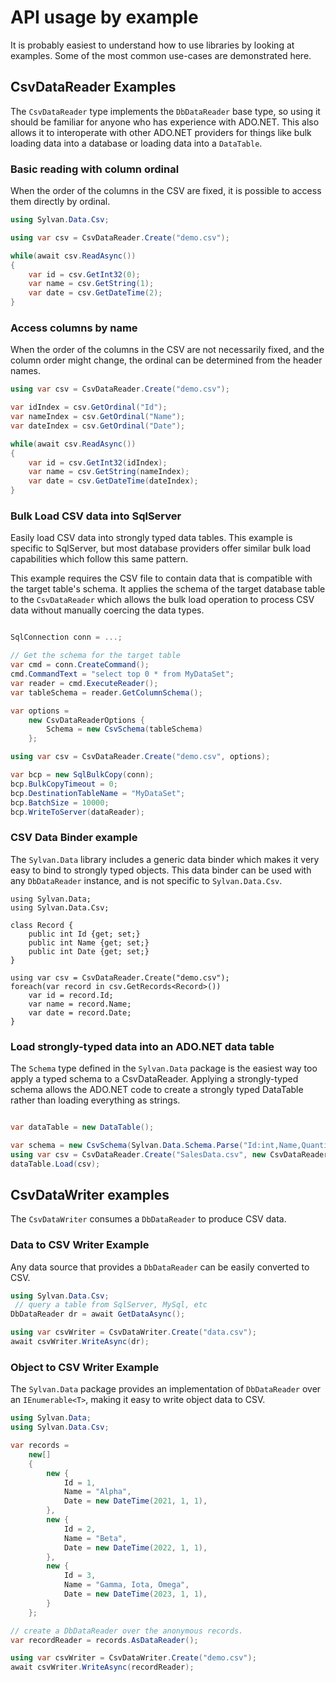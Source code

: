 # API usage by example

It is probably easiest to understand how to use libraries by looking at examples. 
Some of the most common use-cases are demonstrated here.

## CsvDataReader Examples

The `CsvDataReader` type implements the `DbDataReader` base type, so using it should be familiar for anyone who
has experience with ADO.NET. This also allows it to interoperate with other ADO.NET providers for things 
like bulk loading data into a database or loading data into a `DataTable`.

### Basic reading with column ordinal

When the order of the columns in the CSV are fixed, it is possible to access them directly by ordinal.

```C#
using Sylvan.Data.Csv;

using var csv = CsvDataReader.Create("demo.csv");

while(await csv.ReadAsync()) 
{
    var id = csv.GetInt32(0);
    var name = csv.GetString(1);
    var date = csv.GetDateTime(2);
}
```

### Access columns by name

When the order of the columns in the CSV are not necessarily fixed, and the column order might change,
the ordinal can be determined from the header names.

```C#
using var csv = CsvDataReader.Create("demo.csv");

var idIndex = csv.GetOrdinal("Id");
var nameIndex = csv.GetOrdinal("Name");
var dateIndex = csv.GetOrdinal("Date");

while(await csv.ReadAsync()) 
{
    var id = csv.GetInt32(idIndex);
    var name = csv.GetString(nameIndex);
    var date = csv.GetDateTime(dateIndex);
}
```

### Bulk Load CSV data into SqlServer

Easily load CSV data into strongly typed data tables.
This example is specific to SqlServer, but most database providers offer
similar bulk load capabilities which follow this same pattern.

This example requires the CSV file to contain data that is compatible with
the target table's schema. It applies the schema of the target database table
to the `CsvDataReader` which allows the bulk load operation to
process CSV data without manually coercing the data types.

```C#

SqlConnection conn = ...;

// Get the schema for the target table
var cmd = conn.CreateCommand();
cmd.CommandText = "select top 0 * from MyDataSet";
var reader = cmd.ExecuteReader();
var tableSchema = reader.GetColumnSchema();

var options = 
    new CsvDataReaderOptions { 
        Schema = new CsvSchema(tableSchema)
    };

using var csv = CsvDataReader.Create("demo.csv", options);

var bcp = new SqlBulkCopy(conn);
bcp.BulkCopyTimeout = 0;
bcp.DestinationTableName = "MyDataSet";
bcp.BatchSize = 10000;
bcp.WriteToServer(dataReader);
```

### CSV Data Binder example

The `Sylvan.Data` library includes a generic data binder which makes it 
very easy to bind to strongly typed objects. This data binder can be used
with any `DbDataReader` instance, and is not specific to `Sylvan.Data.Csv`.

```
using Sylvan.Data;
using Sylvan.Data.Csv;

class Record {
    public int Id {get; set;}
    public int Name {get; set;}
    public int Date {get; set;}
}

using var csv = CsvDataReader.Create("demo.csv");
foreach(var record in csv.GetRecords<Record>())
    var id = record.Id;
    var name = record.Name;
    var date = record.Date;
}
```

### Load strongly-typed data into an ADO.NET data table

The `Schema` type defined in the `Sylvan.Data` package is the easiest way
too apply a typed schema to a CsvDataReader. Applying a strongly-typed schema
allows the ADO.NET code to create a strongly typed DataTable rather than
loading everything as strings.

```C#

var dataTable = new DataTable();

var schema = new CsvSchema(Sylvan.Data.Schema.Parse("Id:int,Name,Quantity:int,SalePrice:decimal"));
using var csv = CsvDataReader.Create("SalesData.csv", new CsvDataReaderOptions { Schema = schema});
dataTable.Load(csv);
```


## CsvDataWriter examples

The `CsvDataWriter` consumes a `DbDataReader` to produce CSV data.

### Data to CSV Writer Example

Any data source that provides a `DbDataReader` can be easily converted to CSV.

```C#
using Sylvan.Data.Csv;
 // query a table from SqlServer, MySql, etc
DbDataReader dr = await GetDataAsync();

using var csvWriter = CsvDataWriter.Create("data.csv");
await csvWriter.WriteAsync(dr);
```

### Object to CSV Writer Example

The `Sylvan.Data` package provides an implementation of `DbDataReader` over
an `IEnumerable<T>`, making it easy to write object data to CSV.

```C#
using Sylvan.Data;
using Sylvan.Data.Csv;

var records = 
	new[]
	{
		new { 
			Id = 1, 
			Name = "Alpha", 
			Date = new DateTime(2021, 1, 1),
		},
		new { 
			Id = 2,
			Name = "Beta", 
			Date = new DateTime(2022, 1, 1),
		},
		new {
			Id = 3,
			Name = "Gamma, Iota, Omega",
			Date = new DateTime(2023, 1, 1),
		}
	};

// create a DbDataReader over the anonymous records.
var recordReader = records.AsDataReader();

using var csvWriter = CsvDataWriter.Create("demo.csv");
await csvWriter.WriteAsync(recordReader);
```
